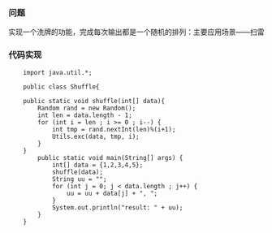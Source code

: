 ### 问题
实现一个洗牌的功能，完成每次输出都是一个随机的排列：主要应用场景——扫雷

### 代码实现

		import java.util.*;

		public class Shuffle{

		public static void shuffle(int[] data){
		    Random rand = new Random();
		    int len = data.length - 1;
		    for (int i = len ; i >= 0 ; i--) {
		        int tmp = rand.nextInt(len)%(i+1);
		        Utils.exc(data, tmp, i);
		    }
		}
			public static void main(String[] args) {
		        int[] data = {1,2,3,4,5};
		        shuffle(data);
		        String uu = "";
		        for (int j = 0; j < data.length ; j++) {
		            uu = uu + data[j] + ", ";
		        }
				System.out.println("result: " + uu);
			}
		}
